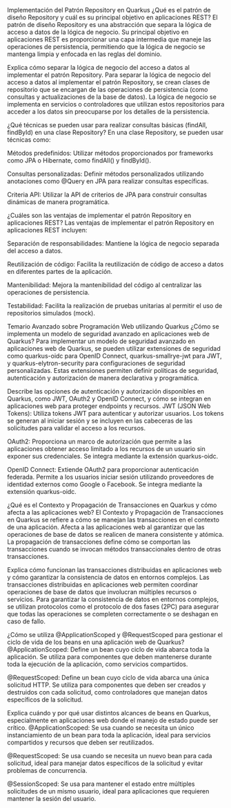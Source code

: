 Implementación del Patrón Repository en Quarkus
¿Qué es el patrón de diseño Repository y cuál es su principal objetivo en aplicaciones REST?
El patrón de diseño Repository es una abstracción que separa la lógica de acceso a datos de la lógica de negocio. Su principal objetivo en aplicaciones REST es proporcionar una capa intermedia que maneje las operaciones de persistencia, permitiendo que la lógica de negocio se mantenga limpia y enfocada en las reglas del dominio.

Explica cómo separar la lógica de negocio del acceso a datos al implementar el patrón Repository.
Para separar la lógica de negocio del acceso a datos al implementar el patrón Repository, se crean clases de repositorio que se encargan de las operaciones de persistencia (como consultas y actualizaciones de la base de datos). La lógica de negocio se implementa en servicios o controladores que utilizan estos repositorios para acceder a los datos sin preocuparse por los detalles de la persistencia.

¿Qué técnicas se pueden usar para realizar consultas básicas (findAll, findById) en una clase Repository?
En una clase Repository, se pueden usar técnicas como:

Métodos predefinidos: Utilizar métodos proporcionados por frameworks como JPA o Hibernate, como findAll() y findById().

Consultas personalizadas: Definir métodos personalizados utilizando anotaciones como @Query en JPA para realizar consultas específicas.

Criteria API: Utilizar la API de criterios de JPA para construir consultas dinámicas de manera programática.

¿Cuáles son las ventajas de implementar el patrón Repository en aplicaciones REST?
Las ventajas de implementar el patrón Repository en aplicaciones REST incluyen:

Separación de responsabilidades: Mantiene la lógica de negocio separada del acceso a datos.

Reutilización de código: Facilita la reutilización de código de acceso a datos en diferentes partes de la aplicación.

Mantenibilidad: Mejora la mantenibilidad del código al centralizar las operaciones de persistencia.

Testabilidad: Facilita la realización de pruebas unitarias al permitir el uso de repositorios simulados (mock).

Temario Avanzado sobre Programación Web utilizando Quarkus
¿Cómo se implementa un modelo de seguridad avanzado en aplicaciones web de Quarkus?
Para implementar un modelo de seguridad avanzado en aplicaciones web de Quarkus, se pueden utilizar extensiones de seguridad como quarkus-oidc para OpenID Connect, quarkus-smallrye-jwt para JWT, y quarkus-elytron-security para configuraciones de seguridad personalizadas. Estas extensiones permiten definir políticas de seguridad, autenticación y autorización de manera declarativa y programática.

Describe las opciones de autenticación y autorización disponibles en Quarkus, como JWT, OAuth2 y OpenID Connect, y cómo se integran en aplicaciones web para proteger endpoints y recursos.
JWT (JSON Web Tokens): Utiliza tokens JWT para autenticar y autorizar usuarios. Los tokens se generan al iniciar sesión y se incluyen en las cabeceras de las solicitudes para validar el acceso a los recursos.

OAuth2: Proporciona un marco de autorización que permite a las aplicaciones obtener acceso limitado a los recursos de un usuario sin exponer sus credenciales. Se integra mediante la extensión quarkus-oidc.

OpenID Connect: Extiende OAuth2 para proporcionar autenticación federada. Permite a los usuarios iniciar sesión utilizando proveedores de identidad externos como Google o Facebook. Se integra mediante la extensión quarkus-oidc.

¿Qué es el Contexto y Propagación de Transacciones en Quarkus y cómo afecta a las aplicaciones web?
El Contexto y Propagación de Transacciones en Quarkus se refiere a cómo se manejan las transacciones en el contexto de una aplicación. Afecta a las aplicaciones web al garantizar que las operaciones de base de datos se realicen de manera consistente y atómica. La propagación de transacciones define cómo se comportan las transacciones cuando se invocan métodos transaccionales dentro de otras transacciones.

Explica cómo funcionan las transacciones distribuidas en aplicaciones web y cómo garantizar la consistencia de datos en entornos complejos.
Las transacciones distribuidas en aplicaciones web permiten coordinar operaciones de base de datos que involucran múltiples recursos o servicios. Para garantizar la consistencia de datos en entornos complejos, se utilizan protocolos como el protocolo de dos fases (2PC) para asegurar que todas las operaciones se completen correctamente o se deshagan en caso de fallo.

¿Cómo se utiliza @ApplicationScoped y @RequestScoped para gestionar el ciclo de vida de los beans en una aplicación web de Quarkus?
@ApplicationScoped: Define un bean cuyo ciclo de vida abarca toda la aplicación. Se utiliza para componentes que deben mantenerse durante toda la ejecución de la aplicación, como servicios compartidos.

@RequestScoped: Define un bean cuyo ciclo de vida abarca una única solicitud HTTP. Se utiliza para componentes que deben ser creados y destruidos con cada solicitud, como controladores que manejan datos específicos de la solicitud.

Explica cuándo y por qué usar distintos alcances de beans en Quarkus, especialmente en aplicaciones web donde el manejo de estado puede ser crítico.
@ApplicationScoped: Se usa cuando se necesita un único instanciamiento de un bean para toda la aplicación, ideal para servicios compartidos y recursos que deben ser reutilizados.

@RequestScoped: Se usa cuando se necesita un nuevo bean para cada solicitud, ideal para manejar datos específicos de la solicitud y evitar problemas de concurrencia.

@SessionScoped: Se usa para mantener el estado entre múltiples solicitudes de un mismo usuario, ideal para aplicaciones que requieren mantener la sesión del usuario.